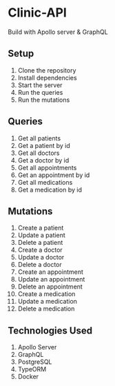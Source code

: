 # Clinic-API
Build with Apollo server & GraphQL

## Setup

1. Clone the repository
2. Install dependencies
3. Start the server
4. Run the queries
5. Run the mutations

## Queries

1. Get all patients
2. Get a patient by id
3. Get all doctors
4. Get a doctor by id
5. Get all appointments
6. Get an appointment by id
7. Get all medications
8. Get a medication by id

## Mutations

1. Create a patient
2. Update a patient
3. Delete a patient
4. Create a doctor
5. Update a doctor
6. Delete a doctor
7. Create an appointment
8. Update an appointment
9. Delete an appointment
10. Create a medication
11. Update a medication
12. Delete a medication

## Technologies Used

1. Apollo Server
2. GraphQL
3. PostgreSQL
4. TypeORM
6. Docker

